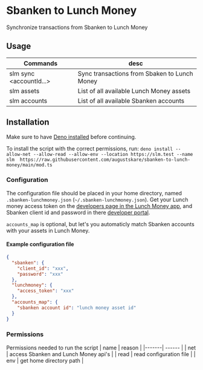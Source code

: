 # Sbanken to Lunch Money

Synchronize transactions from Sbanken to Lunch Money

## Usage

| Commands                | desc                                         |
| ----------------------- | -------------------------------------------- |
| slm sync <accountId...> | Sync transactions from Sbaken to Lunch Money |
| slm assets              | List of all available Lunch Money assets     |
| slm accounts            | List of all available Sbanken accounts       |

## Installation

Make sure to have [Deno installed](https://deno.land/manual@v1.13.0/getting_started/installation) before continuing.

To install the script with the correct permissions, run: `deno install --allow-net --allow-read --allow-env --location https://slm.test --name slm  https://raw.githubusercontent.com/augustskare/sbanken-to-lunch-money/main/mod.ts`

### Configuration

The configuration file should be placed in your home directory, named
`.sbanken-lunchmoney.json` (`~/.sbanken-lunchmoney.json`). Get your Lunch money
access token on the
[developers page in the Lunch Money app](https://my.lunchmoney.app/developers),
and Sbanken client id and password in there
[developer portal](https://utvikler.sbanken.no/).

`accounts_map` is optional, but let's you automaticly match Sbanken accounts
with your assets in Lunch Money.

#### Example configuration file

```json
{
  "sbanken": {
    "client_id": "xxx",
    "password": "xxx"
  },
  "lunchmoney": {
    "access_token": "xxx"
  },
  "accounts_map": {
    "sbanken account id": "lunch money asset id"
  }
}
```

### Permissions

Permissions needed to run the script 
| name  | reason | 
|-------| ------ | 
| net   | access Sbanken and Lunch Money api's | 
| read  | read configuration file | 
| env   | get home directory path |

